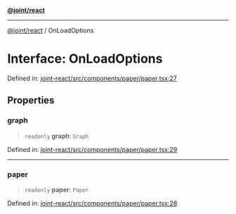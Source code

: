 [**@joint/react**](../README.md)

***

[@joint/react](../README.md) / OnLoadOptions

# Interface: OnLoadOptions

Defined in: [joint-react/src/components/paper/paper.tsx:27](https://github.com/samuelgja/joint/blob/main/packages/joint-react/src/components/paper/paper.tsx#L27)

## Properties

### graph

> `readonly` **graph**: `Graph`

Defined in: [joint-react/src/components/paper/paper.tsx:29](https://github.com/samuelgja/joint/blob/main/packages/joint-react/src/components/paper/paper.tsx#L29)

***

### paper

> `readonly` **paper**: `Paper`

Defined in: [joint-react/src/components/paper/paper.tsx:28](https://github.com/samuelgja/joint/blob/main/packages/joint-react/src/components/paper/paper.tsx#L28)
